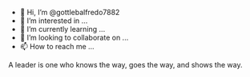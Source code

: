 - 👋 Hi, I’m @gottlebalfredo7882
- 👀 I’m interested in ...
- 🌱 I’m currently learning ...
- 💞️ I’m looking to collaborate on ...
- 📫 How to reach me ...

<!---
gottlebalfredo7882/gottlebalfredo7882 is a ✨ special ✨ repository because its `README.md` (this file) appears on your GitHub profile.
You can click the Preview link to take a look at your changes.
--->
A leader is one who knows the way, goes the way, and shows the way.
